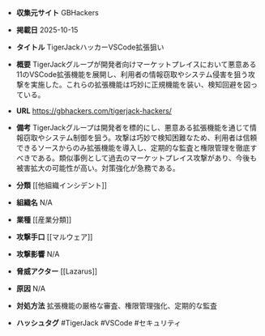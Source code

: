 - **収集元サイト**
GBHackers

- **掲載日**
2025-10-15

- **タイトル**
TigerJackハッカーVSCode拡張狙い

- **概要**
TigerJackグループが開発者向けマーケットプレイスにおいて悪意ある11のVSCode拡張機能を展開し、利用者の情報窃取やシステム侵害を狙う攻撃を実施した。これらの拡張機能は巧妙に正規機能を装い、検知回避を図っている。

- **URL**
https://gbhackers.com/tigerjack-hackers/

- **備考**
TigerJackグループは開発者を標的にし、悪意ある拡張機能を通じて情報窃取やシステム制御を狙う。攻撃は巧妙で検知困難なため、利用者は信頼できるソースからのみ拡張機能を導入し、定期的な監査と権限管理を徹底すべきである。類似事例として過去のマーケットプレイス攻撃があり、今後も被害拡大の可能性が高い。対策強化が急務である。

- **分類**
[[他組織インシデント]]

- **組織名**
N/A

- **業種**
[[産業分類]]

- **攻撃手口**
[[マルウェア]]

- **攻撃影響**
N/A

- **脅威アクター**
[[Lazarus]]

- **原因**
N/A

- **対処方法**
拡張機能の厳格な審査、権限管理強化、定期的な監査

- **ハッシュタグ**
#TigerJack #VSCode #セキュリティ
